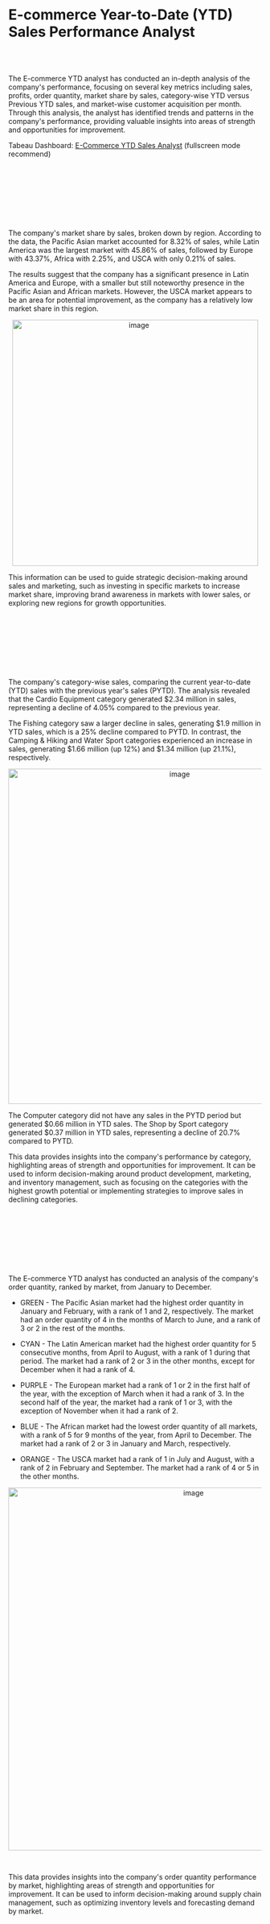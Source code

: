 # E-commerce Year-to-Date (YTD) Sales Performance Analyst
<br>
<br>

The E-commerce YTD analyst has conducted an in-depth analysis of the company's performance, focusing on several key metrics including sales, profits, order quantity, market share by sales, category-wise YTD versus Previous YTD sales, and market-wise customer acquisition per month. Through this analysis, the analyst has identified trends and patterns in the company's performance, providing valuable insights into areas of strength and opportunities for improvement.

Tabeau Dashboard: <a href="https://public.tableau.com/app/profile/lucian6345/viz/E-CommerceYear-to-DateSales/Dashboard1?publish=yes" target="_blank">E-Commerce YTD Sales Analyst</a> (fullscreen mode recommend)	
<pre>




   

   
</pre>
The company's market share by sales, broken down by region. According to the data, the Pacific Asian market accounted for 8.32% of sales, while Latin America was the largest market with 45.86% of sales, followed by Europe with 43.37%, Africa with 2.25%, and USCA with only 0.21% of sales.

The results suggest that the company has a significant presence in Latin America and Europe, with a smaller but still noteworthy presence in the Pacific Asian and African markets. However, the USCA market appears to be an area for potential improvement, as the company has a relatively low market share in this region.

<p align="center">
  <img width="489" alt="image" src="https://user-images.githubusercontent.com/119731058/220452072-d9bfb2d0-cdec-4929-b11d-fff15fdb1bd3.png">
</p>


This information can be used to guide strategic decision-making around sales and marketing, such as investing in specific markets to increase market share, improving brand awareness in markets with lower sales, or exploring new regions for growth opportunities.
<pre>




   

   
</pre>
The company's category-wise sales, comparing the current year-to-date (YTD) sales with the previous year's sales (PYTD). The analysis revealed that the Cardio Equipment category generated $2.34 million in sales, representing a decline of 4.05% compared to the previous year.

The Fishing category saw a larger decline in sales, generating $1.9 million in YTD sales, which is a 25% decline compared to PYTD. In contrast, the Camping & Hiking and Water Sport categories experienced an increase in sales, generating $1.66 million (up 12%) and $1.34 million (up 21.1%), respectively.

<p align="center">
  <img width="666" alt="image" src="https://user-images.githubusercontent.com/119731058/220454381-de6ba276-8f1e-4517-bd6f-e8f703cc6319.png">
</p>

The Computer category did not have any sales in the PYTD period but generated $0.66 million in YTD sales.
The Shop by Sport category generated $0.37 million in YTD sales, representing a decline of 20.7% compared to PYTD.

This data provides insights into the company's performance by category, highlighting areas of strength and opportunities for improvement. 
It can be used to inform decision-making around product development, marketing, and inventory management, such as focusing on the categories with the highest growth potential or implementing strategies to improve sales in declining categories.
<pre>




   

   
</pre>
The E-commerce YTD analyst has conducted an analysis of the company's order quantity, ranked by market, from January to December. 

   + GREEN - The Pacific Asian market had the highest order quantity in January and February, with a rank of 1 and 2, respectively. The market had an order quantity of 4 in the months of March to June, and a rank of 3 or 2 in the rest of the months.

   + CYAN - The Latin American market had the highest order quantity for 5 consecutive months, from April to August, with a rank of 1 during that period. The market had a rank of 2 or 3 in the other months, except for December when it had a rank of 4.

   + PURPLE - The European market had a rank of 1 or 2 in the first half of the year, with the exception of March when it had a rank of 3. In the second half of the year, the market had a rank of 1 or 3, with the exception of November when it had a rank of 2.

   + BLUE - The African market had the lowest order quantity of all markets, with a rank of 5 for 9 months of the year, from April to December. The market had a rank of 2 or 3 in January and March, respectively.

   + ORANGE - The USCA market had a rank of 1 in July and August, with a rank of 2 in February and September. The market had a rank of 4 or 5 in the other months.

<p align="center">
  <img width="721" alt="image" src="https://user-images.githubusercontent.com/119731058/220455992-80ab7601-bbfe-4e45-b37c-8ed15c5eaa54.png">
</p>
<pre>




   

   
</pre>
This data provides insights into the company's order quantity performance by market, highlighting areas of strength and opportunities for improvement. It can be used to inform decision-making around supply chain management, such as optimizing inventory levels and forecasting demand by market.

